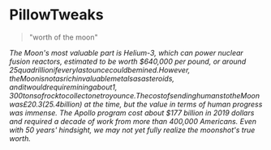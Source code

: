 # PillowTweaks

> "worth of the moon"

*The Moon's most valuable part is Helium-3, which can power nuclear fusion reactors, estimated to be worth $640,000 per pound, or around $25 quadrillion if every last ounce could be mined. However, the Moon is not as rich in valuable metals as asteroids, and it would require mining about 1,300 tons of rock to collect one troy ounce. The cost of sending humans to the Moon was £20.3 ($25.4billion) at the time, but the value in terms of human progress was immense. The Apollo program cost about $177 billion in 2019 dollars and required a decade of work from more than 400,000 Americans. Even with 50 years' hindsight, we may not yet fully realize the moonshot's true worth.*
